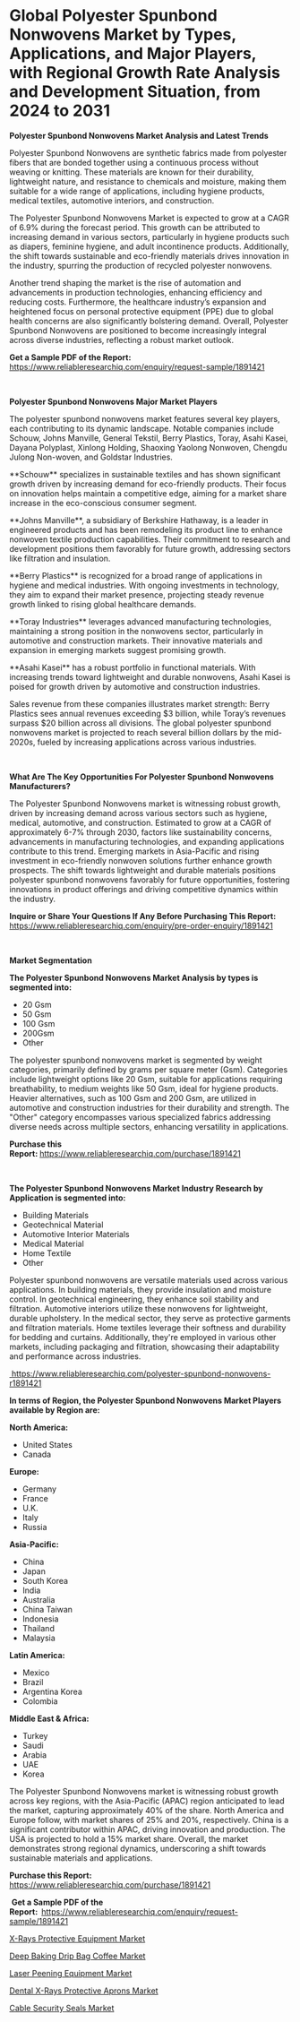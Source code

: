 <p><h1>Global Polyester Spunbond Nonwovens Market by Types, Applications, and Major Players, with Regional Growth Rate Analysis and Development Situation, from 2024 to 2031</h1></p><p><strong>Polyester Spunbond Nonwovens Market Analysis and Latest Trends</strong></p>
<p><p>Polyester Spunbond Nonwovens are synthetic fabrics made from polyester fibers that are bonded together using a continuous process without weaving or knitting. These materials are known for their durability, lightweight nature, and resistance to chemicals and moisture, making them suitable for a wide range of applications, including hygiene products, medical textiles, automotive interiors, and construction.</p><p>The Polyester Spunbond Nonwovens Market is expected to grow at a CAGR of 6.9% during the forecast period. This growth can be attributed to increasing demand in various sectors, particularly in hygiene products such as diapers, feminine hygiene, and adult incontinence products. Additionally, the shift towards sustainable and eco-friendly materials drives innovation in the industry, spurring the production of recycled polyester nonwovens.</p><p>Another trend shaping the market is the rise of automation and advancements in production technologies, enhancing efficiency and reducing costs. Furthermore, the healthcare industry’s expansion and heightened focus on personal protective equipment (PPE) due to global health concerns are also significantly bolstering demand. Overall, Polyester Spunbond Nonwovens are positioned to become increasingly integral across diverse industries, reflecting a robust market outlook.</p></p>
<p><strong>Get a Sample PDF of the Report:&nbsp;</strong> <a href="https://www.reliableresearchiq.com/enquiry/request-sample/1891421?utm_campaign=1087&utm_medium=2&utm_source=Github&utm_content=ia&utm_term=24102024&utm_id=polyester-spunbond-nonwovens">https://www.reliableresearchiq.com/enquiry/request-sample/1891421</a></p>
<p>&nbsp;</p>
<p><strong>Polyester Spunbond Nonwovens Major Market Players</strong></p>
<p><p>The polyester spunbond nonwovens market features several key players, each contributing to its dynamic landscape. Notable companies include Schouw, Johns Manville, General Tekstil, Berry Plastics, Toray, Asahi Kasei, Dayana Polyplast, Xinlong Holding, Shaoxing Yaolong Nonwoven, Chengdu Julong Non-woven, and Goldstar Industries.</p><p>**Schouw** specializes in sustainable textiles and has shown significant growth driven by increasing demand for eco-friendly products. Their focus on innovation helps maintain a competitive edge, aiming for a market share increase in the eco-conscious consumer segment.</p><p>**Johns Manville**, a subsidiary of Berkshire Hathaway, is a leader in engineered products and has been remodeling its product line to enhance nonwoven textile production capabilities. Their commitment to research and development positions them favorably for future growth, addressing sectors like filtration and insulation.</p><p>**Berry Plastics** is recognized for a broad range of applications in hygiene and medical industries. With ongoing investments in technology, they aim to expand their market presence, projecting steady revenue growth linked to rising global healthcare demands.</p><p>**Toray Industries** leverages advanced manufacturing technologies, maintaining a strong position in the nonwovens sector, particularly in automotive and construction markets. Their innovative materials and expansion in emerging markets suggest promising growth.</p><p>**Asahi Kasei** has a robust portfolio in functional materials. With increasing trends toward lightweight and durable nonwovens, Asahi Kasei is poised for growth driven by automotive and construction industries.</p><p>Sales revenue from these companies illustrates market strength: Berry Plastics sees annual revenues exceeding $3 billion, while Toray’s revenues surpass $20 billion across all divisions. The global polyester spunbond nonwovens market is projected to reach several billion dollars by the mid-2020s, fueled by increasing applications across various industries.</p></p>
<p>&nbsp;</p>
<p><strong>What Are The Key Opportunities For Polyester Spunbond Nonwovens Manufacturers?</strong></p>
<p><p>The Polyester Spunbond Nonwovens market is witnessing robust growth, driven by increasing demand across various sectors such as hygiene, medical, automotive, and construction. Estimated to grow at a CAGR of approximately 6-7% through 2030, factors like sustainability concerns, advancements in manufacturing technologies, and expanding applications contribute to this trend. Emerging markets in Asia-Pacific and rising investment in eco-friendly nonwoven solutions further enhance growth prospects. The shift towards lightweight and durable materials positions polyester spunbond nonwovens favorably for future opportunities, fostering innovations in product offerings and driving competitive dynamics within the industry.</p></p>
<p><strong>Inquire or Share Your Questions If Any Before Purchasing This Report:</strong> <a href="https://www.reliableresearchiq.com/enquiry/pre-order-enquiry/1891421?utm_campaign=1087&utm_medium=2&utm_source=Github&utm_content=ia&utm_term=24102024&utm_id=polyester-spunbond-nonwovens">https://www.reliableresearchiq.com/enquiry/pre-order-enquiry/1891421</a></p>
<p>&nbsp;</p>
<p><strong>Market Segmentation</strong></p>
<p><strong>The Polyester Spunbond Nonwovens Market Analysis by types is segmented into:</strong></p>
<p><ul><li>20 Gsm</li><li>50 Gsm</li><li>100 Gsm</li><li>200Gsm</li><li>Other</li></ul></p>
<p><p>The polyester spunbond nonwovens market is segmented by weight categories, primarily defined by grams per square meter (Gsm). Categories include lightweight options like 20 Gsm, suitable for applications requiring breathability, to medium weights like 50 Gsm, ideal for hygiene products. Heavier alternatives, such as 100 Gsm and 200 Gsm, are utilized in automotive and construction industries for their durability and strength. The "Other" category encompasses various specialized fabrics addressing diverse needs across multiple sectors, enhancing versatility in applications.</p></p>
<p><strong>Purchase this Report:&nbsp;</strong><a href="https://www.reliableresearchiq.com/purchase/1891421?utm_campaign=1087&utm_medium=2&utm_source=Github&utm_content=ia&utm_term=24102024&utm_id=polyester-spunbond-nonwovens">https://www.reliableresearchiq.com/purchase/1891421</a></p>
<p>&nbsp;</p>
<p><strong>The Polyester Spunbond Nonwovens Market Industry Research by Application is segmented into:</strong></p>
<p><ul><li>Building Materials</li><li>Geotechnical Material</li><li>Automotive Interior Materials</li><li>Medical Material</li><li>Home Textile</li><li>Other</li></ul></p>
<p><p>Polyester spunbond nonwovens are versatile materials used across various applications. In building materials, they provide insulation and moisture control. In geotechnical engineering, they enhance soil stability and filtration. Automotive interiors utilize these nonwovens for lightweight, durable upholstery. In the medical sector, they serve as protective garments and filtration materials. Home textiles leverage their softness and durability for bedding and curtains. Additionally, they're employed in various other markets, including packaging and filtration, showcasing their adaptability and performance across industries.</p></p>
<p><a href="https://www.reliableresearchiq.com/polyester-spunbond-nonwovens-r1891421?utm_campaign=1087&utm_medium=2&utm_source=Github&utm_content=ia&utm_term=24102024&utm_id=polyester-spunbond-nonwovens">&nbsp;https://www.reliableresearchiq.com/polyester-spunbond-nonwovens-r1891421</a></p>
<p><strong>In terms of Region, the Polyester Spunbond Nonwovens Market Players available by Region are:</strong></p>
<p>
    <p> <strong> North America: </strong>
        <ul>
            <li>United States</li>
            <li>Canada</li>
        </ul>
        </p> 
    <p> <strong> Europe: </strong>
        <ul>
            <li>Germany</li>
            <li>France</li>
            <li>U.K.</li>
            <li>Italy</li>
            <li>Russia</li>
        </ul>
        </p> 
    <p> <strong> Asia-Pacific: </strong>
        <ul>
            <li>China</li>
            <li>Japan</li>
            <li>South Korea</li>
            <li>India</li>
            <li>Australia</li>
            <li>China Taiwan</li>
            <li>Indonesia</li>
            <li>Thailand</li>
            <li>Malaysia</li>
        </ul>
        </p> 
    <p> <strong> Latin America: </strong>
        <ul>
            <li>Mexico</li>
            <li>Brazil</li>
            <li>Argentina Korea</li>
            <li>Colombia</li>
        </ul>
        </p> 
    <p> <strong> Middle East & Africa: </strong>
        <ul>
            <li>Turkey</li>
            <li>Saudi</li>
            <li>Arabia</li>
            <li>UAE</li>
            <li>Korea</li>
        </ul>
    </p>
    </p>
<p><p>The Polyester Spunbond Nonwovens market is witnessing robust growth across key regions, with the Asia-Pacific (APAC) region anticipated to lead the market, capturing approximately 40% of the share. North America and Europe follow, with market shares of 25% and 20%, respectively. China is a significant contributor within APAC, driving innovation and production. The USA is projected to hold a 15% market share. Overall, the market demonstrates strong regional dynamics, underscoring a shift towards sustainable materials and applications.</p></p>
<p><strong>Purchase this Report: </strong><a href="https://www.reliableresearchiq.com/purchase/1891421?utm_campaign=1087&utm_medium=2&utm_source=Github&utm_content=ia&utm_term=24102024&utm_id=polyester-spunbond-nonwovens">https://www.reliableresearchiq.com/purchase/1891421</a></p>
<p>&nbsp;<strong>Get a Sample PDF of the Report:&nbsp;&nbsp;</strong><a href="https://www.reliableresearchiq.com/enquiry/request-sample/1891421?utm_campaign=1087&utm_medium=2&utm_source=Github&utm_content=ia&utm_term=24102024&utm_id=polyester-spunbond-nonwovens">https://www.reliableresearchiq.com/enquiry/request-sample/1891421</a></p>
<p><strong></strong></p>
<p><p><a href="https://github.com/benjigwozdzus/Market-Research-Report-List-1/blob/main/x-rays-protective-equipment-market.md?utm_campaign=1087&utm_medium=2&utm_source=Github&utm_content=ia&utm_term=24102024&utm_id=polyester-spunbond-nonwovens">X-Rays Protective Equipment Market</a></p><p><a href="https://www.linkedin.com/pulse/deep-baking-drip-bag-coffee-market-size-type-lowhigh-product-0qyyf?utm_campaign=1087&utm_medium=2&utm_source=Github&utm_content=ia&utm_term=24102024&utm_id=polyester-spunbond-nonwovens">Deep Baking Drip Bag Coffee Market</a></p><p><a href="https://issuu.com/reportprime-2/docs/laser-peening-equipment-market-size_dc0c5a8246c163?utm_campaign=1087&utm_medium=2&utm_source=Github&utm_content=ia&utm_term=24102024&utm_id=polyester-spunbond-nonwovens">Laser Peening Equipment Market</a></p><p><a href="https://github.com/vitacbq/Market-Research-Report-List-1/blob/main/dental-x-rays-protective-aprons-market.md?utm_campaign=1087&utm_medium=2&utm_source=Github&utm_content=ia&utm_term=24102024&utm_id=polyester-spunbond-nonwovens">Dental X-Rays Protective Aprons Market</a></p><p><a href="https://issuu.com/reportprime-2/docs/cable-security-seals-market-size-20_0f4067d1e7d6f8?utm_campaign=1087&utm_medium=2&utm_source=Github&utm_content=ia&utm_term=24102024&utm_id=polyester-spunbond-nonwovens">Cable Security Seals Market</a></p></p>